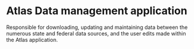 # Atlas Data management application 

Responsible for downloading, updating and maintaining data between the numerous state and federal data sources, and the user edits made within the Atlas application.


